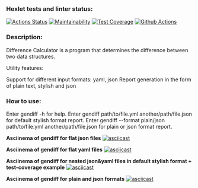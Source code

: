 ### Hexlet tests and linter status:
[![Actions Status](https://github.com/KristinaBalashova/frontend-project-lvl2/workflows/hexlet-check/badge.svg)](https://github.com/KristinaBalashova/frontend-project-lvl2/actions)
[![Maintainability](https://api.codeclimate.com/v1/badges/9c7ec07c3b1e18bda820/maintainability)](https://codeclimate.com/github/KristinaBalashova/frontend-project-lvl2/maintainability)
[![Test Coverage](https://api.codeclimate.com/v1/badges/9c7ec07c3b1e18bda820/test_coverage)](https://codeclimate.com/github/KristinaBalashova/frontend-project-lvl2/test_coverage)
[![Github Actions](https://github.com/KristinaBalashova/frontend-project-lvl2/actions/workflows/github-actions.yml/badge.svg)](https://github.com/KristinaBalashova/frontend-project-lvl2/actions/workflows/github-actions.yml)

### Description:

Difference Calculator is a program that determines the difference between two data structures.

Utility features:

Support for different input formats: yaml, json
Report generation in the form of plain text, stylish and json

### How to use:

Enter gendiff -h for help.
Enter gendiff path/to/file.yml another/path/file.json for default stylish format report.
Enter gendiff --format plain/json path/to/file.yml another/path/file.json for plain or json format report.


**Asciinema of gendiff for flat json files**
[![asciicast](https://asciinema.org/a/3yEjCliNss2cGDlCVvU5ovvxz.svg)](https://asciinema.org/a/3yEjCliNss2cGDlCVvU5ovvxz)


**Asciinema of gendiff for flat yaml files**
[![asciicast](https://asciinema.org/a/3GAFVLEnug6Kbm4yg2n9hovFp.svg)](https://asciinema.org/a/3GAFVLEnug6Kbm4yg2n9hovFp)

**Asciinema of gendiff for nested json&yaml files in default stylish format + test-coverage example**
[![asciicast](https://asciinema.org/a/D9LLGInotoQjgF1BQNbsryiQe.svg)](https://asciinema.org/a/D9LLGInotoQjgF1BQNbsryiQe)

**Asciinema of gendiff for plain and json formats**
[![asciicast](https://asciinema.org/a/rdgzbjX8qtnVMQMM9ebgmxiVb.svg)](https://asciinema.org/a/rdgzbjX8qtnVMQMM9ebgmxiVb)
